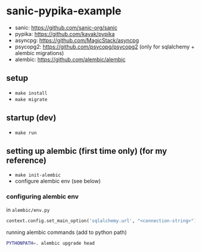 # sanic-pypika-example

- sanic: https://github.com/sanic-org/sanic
- pypika: https://github.com/kayak/pypika
- asyncpg: https://github.com/MagicStack/asyncpg
- psycopg2: https://github.com/psycopg/psycopg2 (only for sqlalchemy + alembic migrations)
- alembic: https://github.com/alembic/alembic



## setup

- `make install`
- `make migrate`

## startup (dev)

- `make run`

## setting up alembic (first time only) (for my reference)

- `make init-alembic`
- configure alembic env (see below)

### configuring alembic env

in `alembic/env.py`

```py
context.config.set_main_option('sqlalchemy.url', "<connection-string>")
```

running alembic commands (add to python path)

```bash
PYTHONPATH=. alembic upgrade head
```